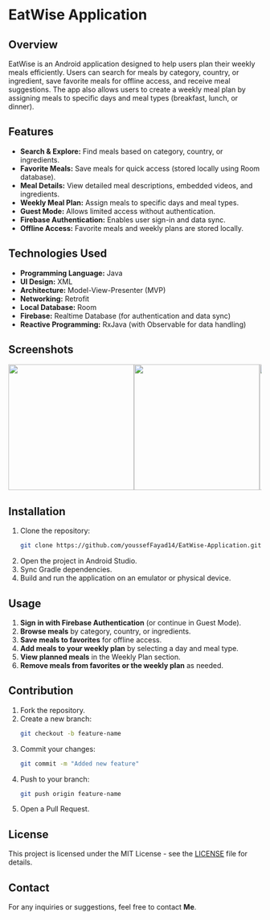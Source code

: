 # EatWise Application

## Overview
EatWise is an Android application designed to help users plan their weekly meals efficiently. Users can search for meals by category, country, or ingredient, save favorite meals for offline access, and receive meal suggestions. The app also allows users to create a weekly meal plan by assigning meals to specific days and meal types (breakfast, lunch, or dinner).

## Features
- **Search & Explore:** Find meals based on category, country, or ingredients.
- **Favorite Meals:** Save meals for quick access (stored locally using Room database).
- **Meal Details:** View detailed meal descriptions, embedded videos, and ingredients.
- **Weekly Meal Plan:** Assign meals to specific days and meal types.
- **Guest Mode:** Allows limited access without authentication.
- **Firebase Authentication:** Enables user sign-in and data sync.
- **Offline Access:** Favorite meals and weekly plans are stored locally.

## Technologies Used
- **Programming Language:** Java
- **UI Design:** XML
- **Architecture:** Model-View-Presenter (MVP)
- **Networking:** Retrofit
- **Local Database:** Room
- **Firebase:** Realtime Database (for authentication and data sync)
- **Reactive Programming:** RxJava (with Observable for data handling)
  
## Screenshots

<div style="display: flex; overflow-x: auto; white-space: nowrap;">
  <img src="https://github.com/user-attachments/assets/4f666e71-4c0a-4844-a3f4-d822bd878629" width="250">
  <img src="https://github.com/user-attachments/assets/d51df05f-3396-4c26-9f94-7b3e2493007a" width="250">
  <img src="https://github.com/user-attachments/assets/e4564b9b-3beb-470c-88bc-9dedf0100037" width="250">
  <img src="https://github.com/user-attachments/assets/71350b81-be3b-40fc-97a4-080e91edf94b" width="250">
  <img src="https://github.com/user-attachments/assets/3ca1f655-715d-4b89-9fa8-41bdd25ca01a" width="250">
  <img src="https://github.com/user-attachments/assets/4426203c-b7da-4fe8-aaf1-f5117a53e470" width="250">
  <img src="https://github.com/user-attachments/assets/8dea4563-abf6-4c03-9084-0059bf5d2553" width="250">
</div>




## Installation
1. Clone the repository:
   ```sh
   git clone https://github.com/youssefFayad14/EatWise-Application.git
   ```
2. Open the project in Android Studio.
3. Sync Gradle dependencies.
4. Build and run the application on an emulator or physical device.

## Usage
1. **Sign in with Firebase Authentication** (or continue in Guest Mode).
2. **Browse meals** by category, country, or ingredients.
3. **Save meals to favorites** for offline access.
4. **Add meals to your weekly plan** by selecting a day and meal type.
5. **View planned meals** in the Weekly Plan section.
6. **Remove meals from favorites or the weekly plan** as needed.

## Contribution
1. Fork the repository.
2. Create a new branch:
   ```sh
   git checkout -b feature-name
   ```
3. Commit your changes:
   ```sh
   git commit -m "Added new feature"
   ```
4. Push to your branch:
   ```sh
   git push origin feature-name
   ```
5. Open a Pull Request.

## License
This project is licensed under the MIT License - see the [LICENSE](LICENSE) file for details.

## Contact
For any inquiries or suggestions, feel free to contact **Me**.

